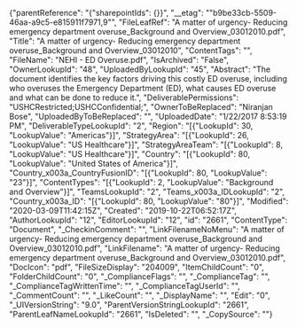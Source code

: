 {"parentReference": "{"sharepointIds": {}}", "__etag": ""b9be33cb-5509-46aa-a9c5-e815911f7971,9"", "FileLeafRef": "A matter of urgency- Reducing emergency department overuse_Background and Overview_03012010.pdf", "Title": "A matter of urgency- Reducing emergency department overuse_Background and Overview_03012010", "ContentTags": "", "FileName": "NEHI - ED Overuse.pdf", "IsArchived": "False", "OwnerLookupId": "48", "UploadedByLookupId": "45", "Abstract": "The document identifies the key factors driving this costly ED overuse, including who overuses the Emergency Department (ED), what causes ED overuse and what can be done to reduce it.", "DeliverablePermissions": "USHCRestricted;USHCConfidential;", "OwnerToBeReplaced": "Niranjan Bose", "UploadedByToBeReplaced": "", "UploadedDate": "1/22/2017 8:53:19 PM", "DeliverableTypeLookupId": "2", "Region": "[{"LookupId": 30, "LookupValue": "Americas"}]", "StrategyArea": "[{"LookupId": 26, "LookupValue": "US Healthcare"}]", "StrategyAreaTeam": "[{"LookupId": 8, "LookupValue": "US Healthcare"}]", "Country": "[{"LookupId": 80, "LookupValue": "United States of America"}]", "Country_x003a_CountryFusionID": "[{"LookupId": 80, "LookupValue": "23"}]", "ContentTypes": "[{"LookupId": 2, "LookupValue": "Background and Overview"}]", "TeamsLookupId": "2", "Teams_x003a_IDLookupId": "2", "Country_x003a_ID": "[{"LookupId": 80, "LookupValue": "80"}]", "Modified": "2020-03-09T11:42:15Z", "Created": "2019-10-22T06:52:17Z", "AuthorLookupId": "12", "EditorLookupId": "12", "id": "2661", "ContentType": "Document", "_CheckinComment": "", "LinkFilenameNoMenu": "A matter of urgency- Reducing emergency department overuse_Background and Overview_03012010.pdf", "LinkFilename": "A matter of urgency- Reducing emergency department overuse_Background and Overview_03012010.pdf", "DocIcon": "pdf", "FileSizeDisplay": "204009", "ItemChildCount": "0", "FolderChildCount": "0", "_ComplianceFlags": "", "_ComplianceTag": "", "_ComplianceTagWrittenTime": "", "_ComplianceTagUserId": "", "_CommentCount": "", "_LikeCount": "", "_DisplayName": "", "Edit": "0", "_UIVersionString": "9.0", "ParentVersionStringLookupId": "2661", "ParentLeafNameLookupId": "2661", "IsDeleted": "", "_CopySource": ""}
